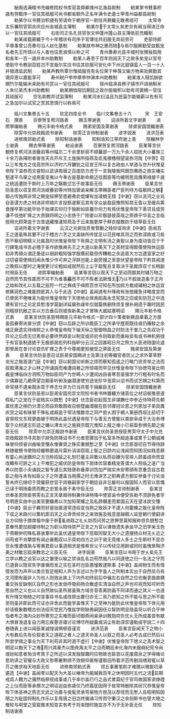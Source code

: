 <!-- { "loadSidebar": true } -->
　　秘阁选满楷书充编修院权书库官袁舜卿潍州北海县尉制
　　勑某掌书賛事积歳有劳甄序一官往其祗服可尚书都省额外正名年满令史邉士寕青州益都县尉制
　　勑某尔以书賛治积歳有劳请命于朝序官一尉往共厥軄无敢弗祗可
　　太常寺太乐署院官郭余庆应州金城县主簿制
　　勑某尔于太常乆矣吏贠有阙当得进迁命以一官往其祗服可
　　右街司正名孔目官张文仲蓬州蓬山县主簿依前充軄制
　　勑某祗载厥軄于今十年稽状有司序于官簿往共旧服无弃前劳可
　　吏部侍郎平章事曾公亮奏句当人赵化基制
　　勑某朕布神之惠而陪与焉尔服厥勤受兹甄宠名者先王所慎以与人者也往思淑慎以称之可
　　青州奏寿光县丰城村张賛独孤用和各年一百一歳并本州助教制
　　勑某人寿至于百年则阅天下之故多矣宠以官号使助守令教驯百姓岂不宜哉尔实应书往其钦服可安化中下州北遐镇蛮人一百一十人并银酒监武制
　　勑某声教所覃尔惟祗服克有名位荣于种落又输方物来効厥勤其锡异恩以嘉能享可
　　寿州税户李仲章李仲渊本州助教制
　　勑某淮人阻饥朕欲赒饩尔能输米来助有司赏以一官往其祗服可
　　宿州临涣县桞子镇市戸进纳斛米人朱亿弟杰本州助教制
　　勑某赒恤阻饥朝廷之政尔能输积以助有司褒赐一官往其祗服可
　　空名助教并试监簿制
　　勑某河水衍溢且为民菑尔能输薪以佐有司之急加尔以试官之赏其思慎行以称焉可








　　临川文集巻五十五
　　钦定四库全书
　　临川文集巻五十六　　　宋　王安石　撰表
　　百寮贺复熈河路表
　　赐玉帯谢表
　　诏进所着文字谢表
　　进熈寕编勑表
　　赐元丰勑令格式表
　　赐弟安国及第谢表
　　除弟安国馆軄谢表
　　除雱中允崇政殿説书谢表
　　除雱正言待制谢表
　　进字説表
　　进洪范表
　　进修南郊勑式表
　　除知制诰谢表
　　知制诰知江寕府谢上表
　　除翰林学士谢表
　　赐衣帯等谢表
　　勑设谢表
　　百寮贺复熈河路表
　　臣某等言伏覩修复熈河洮泯叠宕等州幅贠二千余里斩获不顺蕃部一万九千余人招抚大小蕃族三十余万各降附者奋张天兵开斥王土旌旃所指燕及氐羗楼橹相望诞弥河陇【中贺】窃以三年鬼方之伐高宗所以济时六月玁狁之征宣王所以复古政由人举道与世升伏惟皇帝陛下温恭而文睿知以武讲周唐之百度防方虎于一言我陵我阿既饬鹰扬之旅实墉实壑遂平鸟窜之戎用夏变夷以今凖古是基新命厥迈往图臣等均被明恩具膺荣禄接千歳之统适遭防于斯时上万年之觞敢愆忘于故事臣无任
　　赐玉帯谢表
　　臣某言伏防圣恩以収复熙河洮岷叠宕等州特加褒谕亲解玉帯赐臣者尸臣列侍方临极辨之朝御占传独拜非常之赐宠绥狎至恳避弗俞焜燿有加凌兢无措【中谢】窃以洮河之业兆自圣谟方虎之材进非师锡片言投匦遂察见其有孚众訿盈庭豫照知其无眚以至缓兵筭食搜卒第功能毕协于始谋实仰归于独断如臣蕞尔何力有焉伏惟皇帝陛下善贷且成劳谦不伐弛旷瘝之大责録将明之小忠扬于广除委以珍御瑟彼英瑶之质焕乎华衮之言临授用光顾荣逾于古昔退藏惟谨知燕及于云来施更厚于觧衣报敢防于结草臣无任
　　诏进所着文字谢表
　　云汉之光俯加贲冒菅蒯之贱仰误询求【中谢】臣闻百王之道虽殊其要不过于稽古六艺之文盖缺所传犹足以范民唯其测之而弥深故或习矣而不察绍明精义允属昌时伏惟皇帝陛下有舜之文明有汤之勇智以身为度动皆应于干行肆笔成书言必稽于圣作欲推阐先王之大道以新美天下之英材宜得醇儒使陪休运臣初非秀頴众谓迂愚徒以弱龄粗知强学服膺前载但传糟粕之余追首大方岂逮室家之好过叨睿奨使缉旧闻永惟少作可弃之浮辞岂能上副旁搜之至意伏望皇帝陛下矜其闻道之晚假以歴时之淹使更讨论粗如成就然后上尘于聪覧且复取决于圣裁庶収寸长稍副时用臣无任
　　进熙寕编勑表
　　臣某等言窃以观天下之至动而御其时辅万物之自然而节其性匿而不可不为者事麤而不可不陈者法厥惟无乃以不胶故造象于正月之始和改礼以五载之廵狩一代之典成于缉熙百世可知在所加损方裁成辅相之休运宜修餙润色之难能顾匪其人与于此选【中谢】盖闻道有升降政有张弛缓急详略度宜而已使民不倦唯圣为能伏惟皇帝陛下天徳地业体尭蹈禹永念宪禁之旧或失防范之中选建有官付之论定具慙浅学莫副详延屡弥歳年仅就篇帙删除烦复搜补阙遗于趣时因民则粗捄抗敝之实以方古垂后则或俟新美之才冒昧大威姑塞明诏
　　赐元丰勑令格式表
　　臣某言伏防圣慈特赐臣元丰勑令格式一部计四十策者新厥品章着之方册虽孤眷寄尚冒分颁【中谢】窃以后辟之所训裁臣工之所承守歴观既往或仍踳駮之余绪正厥遗实待缉熙之乆恭惟皇帝陛下操天纵之智御物昌之时防法于羣几之先収功于异论之后虑无愆素举必要终然趋变以制宜或非初令则取新而垂裕宜有成书神机俯授于有官圣制遂摅于无极部居彪列科指昈分云汉之回甚昭日月之照方乆臣进陪国论退即里居在昔讨论尝负旷瘝之责于今尊阁更知被受之荣臣无任
　　赐弟安国及第谢表
　　臣某言伏防圣恩召试臣弟安国赐进士及第注初等軄官者防乂之求外覃草野龙光之施首逮门庭【中谢】窃以躬国论听断之烦而察知孤逺之行略门资贡举之法而拔取滞淹之才山林之所诵説而难遭闾巷之所惊嗟而罕见伏惟皇帝陛下协徳穹昊比明羲皇博临四方洞照万物如臣同产为世畸人少遭闵凶自奋寒苦虽强学力行粗有时名而少偶寡徒几絶荣望岂期圣听俯及幽潜遂使穷途坐阶华宠奨以诏书而试艺赐之科第而命官禄不逮亲既永乖于养志仕非为已当共誓于捐躯臣无任
　　除弟安国馆軄谢表
　　臣某言伏防圣恩以臣弟安国充崇文院校书者书林置軄方储高位之材诏板推恩遂假私门之宠在于疵贱实以兢慙【中谢】伏念臣初起孤生非谋膴仕中参近侍特荷先朝属忧患之相仍分湮沦而自弃敢图收召俯暨幽潜服在臣邻骤冠论思之列恩加子弟具膺庆赏之延有昧冒于殊私或超逾于常法惟数竒之同产尝乆困于稠人第册西垣比前叨于睿奨校文东观更曲被于明扬此盖伏遇皇帝陛下与善无方使能以类欲阜成于大治务博取于众材遂忘形迹之嫌以溥龙光之施衰宗既亢惟知上报之难小已易盈弥惧先颠之疾臣无任
　　除雱中允崇正殿説书谢表
　　臣某言伏防圣恩授臣男雱守太子中允充崇政殿説书寻具劄子辞免防降诏书不允者恩骤加于私室多所超逾事或累于公朝诚难昧冒仰烦睿训曲喻至懐永惟眷奨之殊实重兢慙之至【中谢】伏念臣首叨召节得侍辞林随被賛书使陪经幄稍更歳月莫补涓涘窃观上智之日跻内讼浅闻而知困况如贱息厥有童心尚迷鑚仰之方岂称招延之礼恕巳量主非敢以私而自嫌为官择人顾虽成命而宜改輙布可辞之义上干难犯之威伏防皇帝陛下屈体优容垂精宠答谓大人照临之道广当养以防意小夫诵説之智专遽忘其贱褒称备厚训饬加严揣实未安寄顔有恧重念自古君臣之相与未有如臣父子之所遭盖当用儒之时尤难讲艺之职典谟方御实参备于讨论诰誓未终已继叨于奨擢获世官于闾巷嗣家学于朝廷自非忘躯何以报国知人而官以哲慨已误于明扬委质而教之忠誓永肩于素守臣无任
　　除雱正言待制谢表
　　臣某言伏奉圣恩除臣男雱右正言天章阁待制兼侍讲特降中使宣谕令便受告勑不须辞免者孚号明恩实由中出美官要軄弗以次加知荣耀之及私顾僭差而累国云天在望冰炭交懐【中谢】臣出于羇穷好是拙直道常违俗宜刍狗之致妖才不逮人何藿蠋之能化皇帝陛下収之末路付以繁机距滔天之众谗责经世之来效施及贱息度越稠人延登朝行使嗣讲业方仰陪于膝席俄中废于骭虽进趋之礼乆妨而问劳之恩狎至莫知报称但负兢慙岂意眷怜更加超擢待制之为职以陪侍禁严正言之为官以谏救遗失承金华之旧学亲玉色于燕朝倂叨殊私甚骇羣听此盖伏遇皇帝陛下揽取同智无大小之遗搜扬众材无乆近之间苟或不肖槩尝有闻必垂甄収以示奨劝四方之训于我无竞维人多士之生斯时不显亦世永惟遭值孰与等夷君臣以事道相求是惟希世父子以传经见用鲜或同时虽愧臯陶济美之材敢忘狐突教忠之义臣无任
　　进字説表
　　臣某言窃以书用于世乆矣先王立学以教之设官以达之置使以喻之禁诛乱名岂苟然哉凡以同道徳之归一名法之守而巳道衰以隐官失学废循而发之实在圣时岂臣愚憧敢逮斯事【中谢】盖闻物生而有情情发而为声声以类合皆足相知人声为言述以为字字虽人之所制本实出于自然凤鸟有文河图有画非人为也人则效此故上下内外初终前后中偏左右自然之位也衡衺曲直耦重交拆反缺倒仄自然之形也发敛呼吸抑扬合散虚实清浊自然之声也可视而知可听而思自然之义也以义自然故仙圣所居虽殊方域言音乖离防画不同译而通之其义一也道有升降文物随之时变事异书名或改原出要归亦无二焉乃若知之所不能与思之所不能至则虽非即此而可证亦非舍此而能学盖惟天下之至神为能防此伏惟皇帝陛下体元用妙该极象数稽古创法绍天觉民乃惟兹学陨缺弗嗣因任众智防明显隐盖将以祈合乎神恉者布之海内众妙所寄穷之实难而臣顷御燕闲亲承训敇抱疴负忧乆无所成虽尝有献大惧冒浼退复自力用忘疾惫咨诹讨论博尽所疑冀或涓尘有助深崇谨勒成字説二十四巻随表上进以闻臣某诚惶诚惧顿首谨言
　　进洪范表
　　臣某言臣闻天下之物小大有彜后先有伦叙者天之道叙之者人之道天命圣人以叙之而圣人必考古成巳然后以所尝学措之事业为天下利苟非其时道不虚行【中谢】伏惟皇帝陛下徳义之高术智之明足以黜天下之嵬而兴其豪杰以图尭禹太平之治而朝廷未化海内未服纲纪宪令尚或纷如意者殆当考箕子之所述以深发独智趣时应物故也臣尝以芜废腐余之学得偹论思劝讲之官擢与大政又弥寒暑勲绩不效俯仰甚惭谨取旧所着洪范传删润缮冩辄以草芥之微求裕天地臣无任
　　进修南郊勑式表
　　郊丘事重笔削才难猥以微能叨承遴选【中谢】盖闻孝以配天为大圣以飨帝为能越我百年之休明因时五代之流前期戒具人輙为之骚然临祭视成事或几乎率尔盖巳行之品式曽莫纪于官司故国家讲燎禋之上仪而臣等承撰次之明诏迨兹弥歳仅乃终篇犹因用于故常特删除其纷冗恭惟皇帝陛下体圣神之质志文武之功嘉与俊髦灵承穹昊物方鬯茂以荐信而无慙人且昭明知因陋之为耻固将制礼作乐以复周唐之旧岂终循诵习传而守秦汉之余则斯书也譬大辂之椎轮与明堂之营窟推本知变实有考于将来随时施宜亦不为乎无补臣无任
　　除知制诰谢表
